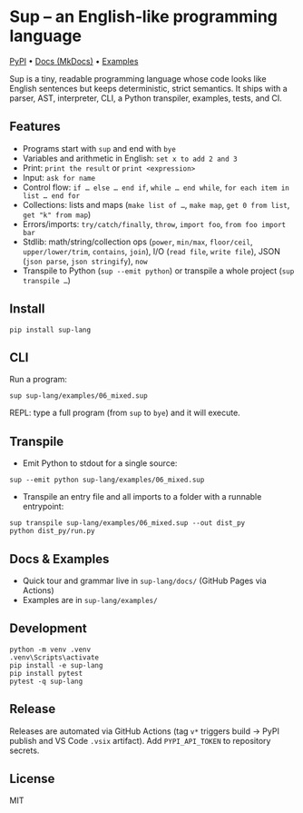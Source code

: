 Sup – an English‑like programming language
=========================================

[PyPI](https://pypi.org/project/sup-lang/) • [Docs (MkDocs)](sup-lang/docs/) • [Examples](sup-lang/examples/)

Sup is a tiny, readable programming language whose code looks like English sentences but keeps deterministic, strict semantics. It ships with a parser, AST, interpreter, CLI, a Python transpiler, examples, tests, and CI.

Features
--------
- Programs start with `sup` and end with `bye`
- Variables and arithmetic in English: `set x to add 2 and 3`
- Print: `print the result` or `print <expression>`
- Input: `ask for name`
- Control flow: `if … else … end if`, `while … end while`, `for each item in list … end for`
- Collections: lists and maps (`make list of …`, `make map`, `get 0 from list`, `get "k" from map`)
- Errors/imports: `try/catch/finally`, `throw`, `import foo`, `from foo import bar`
- Stdlib: math/string/collection ops (`power`, `min/max`, `floor/ceil`, `upper/lower/trim`, `contains`, `join`), I/O (`read file`, `write file`), JSON (`json parse`, `json stringify`), `now`
- Transpile to Python (`sup --emit python`) or transpile a whole project (`sup transpile …`)

Install
-------
```
pip install sup-lang
```

CLI
---
Run a program:
```
sup sup-lang/examples/06_mixed.sup
```

REPL: type a full program (from `sup` to `bye`) and it will execute.

Transpile
---------
- Emit Python to stdout for a single source:
```
sup --emit python sup-lang/examples/06_mixed.sup
```
- Transpile an entry file and all imports to a folder with a runnable entrypoint:
```
sup transpile sup-lang/examples/06_mixed.sup --out dist_py
python dist_py/run.py
```

Docs & Examples
---------------
- Quick tour and grammar live in `sup-lang/docs/` (GitHub Pages via Actions)
- Examples are in `sup-lang/examples/`

Development
-----------
```
python -m venv .venv
.venv\Scripts\activate
pip install -e sup-lang
pip install pytest
pytest -q sup-lang
```

Release
-------
Releases are automated via GitHub Actions (tag `v*` triggers build → PyPI publish and VS Code `.vsix` artifact). Add `PYPI_API_TOKEN` to repository secrets.

License
-------
MIT


